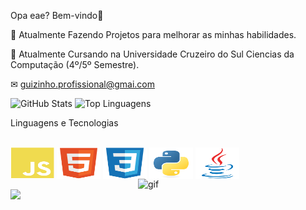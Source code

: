 Opa eae? Bem-vindo👋

🔭 Atualmente Fazendo Projetos para melhorar as minhas habilidades.

🌱 Atualmente Cursando na Universidade Cruzeiro do Sul Ciencias da Computação (4º/5º Semestre).

✉ guizinho.profissional@gmai.com

![GitHub Stats](https://github-readme-stats.vercel.app/api?username=Guizimlvs&show_icons=true&theme=radical&cache_seconds=1800)
![Top Linguagens](https://github-readme-stats.vercel.app/api/top-langs/?username=Guizimlvs&layout=compact&theme=radical&cache_seconds=1800)

Linguagens e Tecnologias
<div style="display: inline_block"><br>
  <img align="center" alt="Js" height="50" width="70" src="https://raw.githubusercontent.com/devicons/devicon/master/icons/javascript/javascript-plain.svg">
  <img align="center" alt="RHTML" height="50" width="70" src="https://raw.githubusercontent.com/devicons/devicon/master/icons/html5/html5-original.svg">
  <img align="center" alt="CSS" height="50" width="70" src="https://raw.githubusercontent.com/devicons/devicon/master/icons/css3/css3-original.svg">
  <img align="center" alt="Python" height="50" width="70" src="https://raw.githubusercontent.com/devicons/devicon/master/icons/python/python-original.svg">
  <img align="center" alt="Java" height="50" width="70" src="https://github.com/devicons/devicon/blob/master/icons/java/java-original.svg">
  <img align="right" alt="gif" height="80" width="300" src="https://i.giphy.com/media/v1.Y2lkPTc5MGI3NjExYjBubGJzb2NyemZxdjI2YXl4ejc4bGRlcmYwYXM0Zzh1djV4cjExaCZlcD12MV9pbnRlcm5hbF9naWZfYnlfaWQmY3Q9Zw/jOZt5tdGYxzz0H6Nfi/giphy.gif">
</div>

<div>

  <br>
  <a href = "mailto:guizinho.profissional@gmail.com"><img src="https://img.shields.io/badge/-Gmail-%23333?style=for-the-badge&logo=gmail&logoColor=white" target="_blank"></a>

</div>
